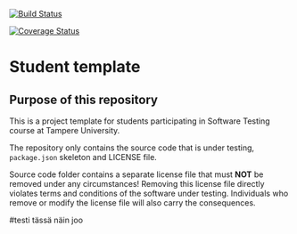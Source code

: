 
<a href='https://app.travis-ci.com/ta-pa-ni/COMP.SE.200-2021-2022-1.svg?branch=main'><img src='https://app.travis-ci.com/ta-pa-ni/COMP.SE.200-2021-2022-1.svg?branch=main' alt='Build Status' /></a>

<a href='https://coveralls.io/github/ta-pa-ni/COMP.SE.200-2021-2022-1?branch=main'><img src='https://coveralls.io/repos/github/ta-pa-ni/COMP.SE.200-2021-2022-1/badge.svg?branch=main' alt='Coverage Status' /></a>

# Student template

## Purpose of this repository

This is a project template for students participating in Software Testing course
at Tampere University.

The repository only contains the source code that is under testing, `package.json` skeleton
and LICENSE file.

Source code folder contains a separate license file that must **NOT** be removed under any circumstances!
Removing this license file directly violates terms and conditions of the software under testing.
Individuals who remove or modify the license file will also carry the consequences.

#testi tässä näin joo

